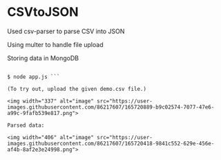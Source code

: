 # CSVtoJSON

Used csv-parser to parse CSV into JSON

Using multer to handle file upload

Storing data in MongoDB

``` $ npm install

$ node app.js ```

(To try out, upload the given demo.csv file.)

<img width="337" alt="image" src="https://user-images.githubusercontent.com/86217607/165720889-b9c02574-7077-47e6-a99c-9fafb539e817.png">

Parsed data:

<img width="406" alt="image" src="https://user-images.githubusercontent.com/86217607/165720418-9841c552-629e-456e-af4b-8af2e3e24998.png">
